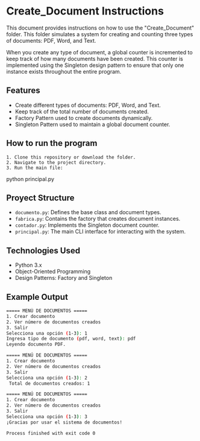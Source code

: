 
# Create_Document Instructions

This document provides instructions on how to use the "Create_Document" folder. This folder simulates a system for creating and counting three types of documents: PDF, Word, and Text.

When you create any type of document, a global counter is incremented to keep track of how many documents have been created. This counter is implemented using the Singleton design pattern to ensure that only one instance exists throughout the entire program.




## Features

- Create different types of documents: PDF, Word, and Text.
- Keep track of the total number of documents created.
- Factory Pattern used to create documents dynamically.
- Singleton Pattern used to maintain a global document counter.


## How to run the program

    1. Clone this repository or download the folder.
    2. Navigate to the project directory.
    3. Run the main file:


python principal.py


## Proyect Structure


- `documento.py`: Defines the base class and document types.
- `fabrica.py`: Contains the factory that creates document instances.
- `contador.py`: Implements the Singleton document counter.
- `principal.py`: The main CLI interface for interacting with the system.

## Technologies Used

- Python 3.x
- Object-Oriented Programming
- Design Patterns: Factory and Singleton
## Example Output

```bash
===== MENÚ DE DOCUMENTOS =====
1. Crear documento
2. Ver número de documentos creados
3. Salir
Selecciona una opción (1-3): 1
Ingresa tipo de documento (pdf, word, text): pdf
Leyendo documento PDF.

===== MENÚ DE DOCUMENTOS =====
1. Crear documento
2. Ver número de documentos creados
3. Salir
Selecciona una opción (1-3): 2
 Total de documentos creados: 1

===== MENÚ DE DOCUMENTOS =====
1. Crear documento
2. Ver número de documentos creados
3. Salir
Selecciona una opción (1-3): 3
¡Gracias por usar el sistema de documentos!

Process finished with exit code 0